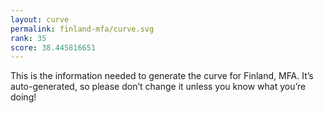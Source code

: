 ```yaml
---
layout: curve
permalink: finland-mfa/curve.svg
rank: 35
score: 38.445816651
---
```


This is the information needed to generate the curve for Finland, MFA. It’s
auto-generated, so please don’t change it unless you know what you’re
doing!

